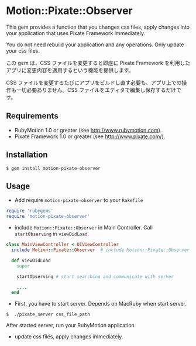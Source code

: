 # Motion::Pixate::Observer

This gem provides a function that you changes css files, apply changes into your application that uses Pixate Framework immediately.

You do not need rebuild your application and any operations.
Only update your css files.

この gem は、CSS ファイルを変更すると即座に Pixate Framework を利用したアプリに変更内容を適用するという機能を提供します。

CSS ファイルを変更するたびにアプリをビルドし直す必要も、アプリ上での操作も一切必要ありません。CSS ファイルをエディタで編集し保存するだけです。

## Requirements

- RubyMotion 1.0 or greater (see http://www.rubymotion.com).
- Pixate Framework 1.0 or greater (see http://www.pixate.com/).

## Installation

```
$ gem install motion-pixate-observer
```

## Usage

- Add require `motion-pixate-observer` to your `Rakefile`

```ruby
require 'rubygems'
require 'motion-pixate-observer'
```

- include `Motion::Pixate::Observer` in Main Controller. Call `startObserving` in `viewDidLoad`.

```ruby
class MainViewController < UIViewController
  include Motion::Pixate::Observer  # include Motion::Pixate::Observer in Main Controller

  def viewDidLoad
    super

    startObserving # start searching and communicate with server

    ....
  end
```

- First, you have to start server. Depends on MacRuby when start server.


```
$  ./pixate_server css_file_path
```

After started server, run your RubyMotion application.

- update css files, apply changes immediately.

